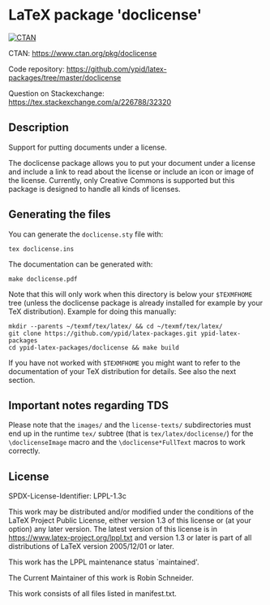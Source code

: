 <!--
SPDX-FileCopyrightText: 2015,2021 Robin Schneider <ypid@riseup.net>

SPDX-License-Identifier: LPPL-1.3c

This work consists of all files listed in manifest.txt.
For more details about the licensing, refer "License" section of this file.
-->

# LaTeX package 'doclicense'

[![CTAN](https://img.shields.io/ctan/v/doclicense.svg)](https://ctan.org/pkg/doclicense)

CTAN: https://www.ctan.org/pkg/doclicense

Code repository: https://github.com/ypid/latex-packages/tree/master/doclicense

Question on Stackexchange: https://tex.stackexchange.com/a/226788/32320

## Description

Support for putting documents under a license.

The doclicense package allows you to put your document under a license and include a link
to read about the license or include an icon or image of the license.
Currently, only Creative Commons is supported but this package is designed to
handle all kinds of licenses.

## Generating the files

You can generate the `doclicense.sty` file with:

```Shell
tex doclicense.ins
```

The documentation can be generated with:

```Shell
make doclicense.pdf
```

Note that this will only work when this directory is below your
`$TEXMFHOME` tree (unless the doclicense package is already installed
for example by your TeX distribution). Example for doing this manually:

```Shell
mkdir --parents ~/texmf/tex/latex/ && cd ~/texmf/tex/latex/
git clone https://github.com/ypid/latex-packages.git ypid-latex-packages
cd ypid-latex-packages/doclicense && make build
```

If you have not worked with `$TEXMFHOME` you might want to refer to the
documentation of your TeX distribution for details. See also the next section.

## Important notes regarding TDS

Please note that the `images/` and the `license-texts/` subdirectories must end up
in the runtime `tex/` subtree (that is `tex/latex/doclicense/`) for the
`\doclicenseImage` macro and the `\doclicense*FullText` macros to work correctly.

## License

SPDX-License-Identifier: LPPL-1.3c

This work may be distributed and/or modified under the
conditions of the LaTeX Project Public License, either version 1.3
of this license or (at your option) any later version.
The latest version of this license is in
  https://www.latex-project.org/lppl.txt
and version 1.3 or later is part of all distributions of LaTeX
version 2005/12/01 or later.

This work has the LPPL maintenance status `maintained'.

The Current Maintainer of this work is Robin Schneider.

This work consists of all files listed in manifest.txt.
